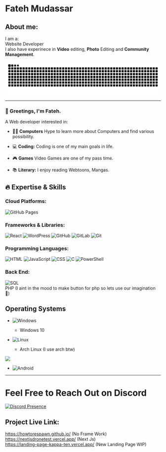 <a title="Fateh Mudassar" href="https://github.com/howtorespawn" style="text-decoration: none;">
    <h1>Fateh Mudassar</h1>
</a>

## About me:
I am a:<br>
Website Developer<br>
I also have experinece in **Video** editing, **Photo** Editing and **Community Management**.<br>

![GitHub Snake Contribution Grid Animation](https://raw.githubusercontent.com/RobinHirst11/RobinHirst11/output/github-contribution-grid-snake-dark.svg)

---

### 👋 Greetings, I'm Fateh.

A Web developer interested in:

- 👨‍💻 **Computers** Hype to learn more about Computers and find various possibility.

- 💻 **Coding:** Coding is one of my main goals in life.

- 🎮 **Games** Video Games are one of my pass time.

- 📚 **Literary:** I enjoy reading Webtoons, Mangas.

## 🔥 Expertise & Skills

### Cloud Platforms:
![GitHub Pages](https://img.shields.io/badge/GitHub%20Pages-181717.svg?style=flat-square&logo=github&logoColor=white)

### Frameworks & Libraries:
![React](https://img.shields.io/badge/React-%2320232a.svg?style=flat-square&logo=react&logoColor=%2361DAFB)
![WordPress](https://img.shields.io/badge/WordPress-21759B.svg?style=flat-square&logo=WordPress&logoColor=white)
![GitHub](https://img.shields.io/badge/GitHub-black?style=flat-square&logo=github&logoColor=white)
![GitLab](https://img.shields.io/badge/Gitlab-black?style=flat-square&logo=gitlab&logoColor=white)
![Git](https://img.shields.io/badge/Git-black?style=flat-square&logo=git&logoColor=white)

### Programming Languages:
![HTML](https://img.shields.io/badge/HTML5-E34F26.svg?style=flat-square&logo=HTML5&logoColor=white)
![JavaScript](https://img.shields.io/badge/JavaScript-%23323330.svg?style=flat-square&logo=javascript&logoColor=%23F7DF1E)
![CSS](https://img.shields.io/badge/CSS3-1572B6.svg?style=flat-square&logo=CSS3&logoColor=white)
![C](https://img.shields.io/badge/C-000.svg?style=flat-square&logo=c%2B%2B&logoColor=white)
![PowerShell](https://img.shields.io/badge/PowerShell-5391FE.svg?style=flat-square&logo=PowerShell&logoColor=white)

### Back End:
![SQL](https://img.shields.io/badge/SQL-4479A1.svg?style=flat-square&logo=MySQL&logoColor=white) <br>
PHP (I aint in the mood to make button for php so lets use our imagination 🥰)

## Operating Systems
- ![Windows](https://img.shields.io/badge/Windows-0078D6.svg?style=for-the-badge&logo=Windows%20XP&logoColor=white)
  - Windows 10

- ![Linux](https://img.shields.io/badge/Linux-FCC624?style=for-the-badge&logo=linux&logoColor=black)
  - Arch Linux (I use arch btw)

<img style="
     display: block;
  margin-left: auto;
  margin-right: auto;" src="https://www.meyerperin.com/images/arch-bathroom.jpeg">
    
- ![Android](https://img.shields.io/badge/Android-3DDC84?style=for-the-badge&logo=Android&logoColor=white)

---

# Feel Free to Reach Out on Discord

[![Discord Presence](https://lanyard.cnrad.dev/api/743776395183915028)](https://discord.com/users/743776395183915028)

## Project Live Link:
https://howtorespawn.github.io/ (No Frame Work)<br>
https://nextjsdronetest.vercel.app/ (Next Js)<br>
https://landing-page-kappa-ten.vercel.app/ (New Landing Page WIP)
